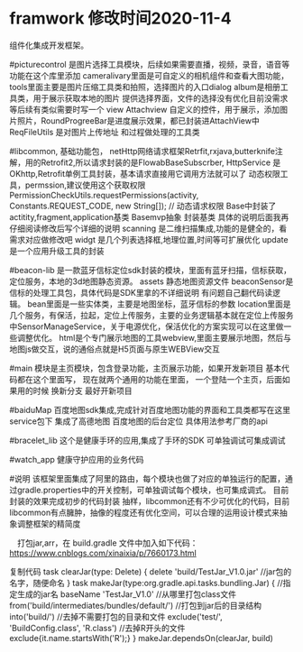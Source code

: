# framwork 修改时间2020-11-4
组件化集成开发框架。


#picturecontrol
是图片选择工具模块，后续如果需要直播，视频，录音，语音等功能在这个库里添加
cameralivary里面是可自定义的相机组件和查看大图功能，tools里面主要是图片压缩工具类和拍照，选择图片的入口dialog
album是相册工具类，用于展示获取本地的图片 提供选择界面，文件的选择没有优化目前没需求等后续有类似需要时写一个
view Attachview 自定义的控件，用于展示，添加图片照片，RoundProgreeBar是进度展示效果，都已封装进AttachView中
ReqFileUtils 是对图片上传地址 和过程做处理的工具类


#libcommon,
基础功能包，
netHttp网络请求框架Retrfit,rxjava,butterknife注解，用的Retrofit2,所以请求封装的是FlowabBaseSubscrber,
HttpService 是OKhttp,Retrofit单例工具封装，基本请求直接用它调用方法就可以了
动态权限工具，permssion,建议使用这个获取权限PermissionCheckUtils.requestPermissions(activity, Constants.REQUEST_CODE, new String[]); // 动态请求权限
Base中封装了 actitity,fragment,application基类
Basemvp抽象 封装基类 具体的说明后面我再仔细阅读修改后写个详细的说明
scanning 是二维扫描集成,功能的是健全的，看需求对应做修改吧
widgt 是几个列表选择框,地理位置,时间等可扩展优化 
update是一个应用升级工具的封装


#beacon-lib
是一款蓝牙信标定位sdk封装的模块，里面有蓝牙扫描，信标获取，定位服务，本地的3d地图静态资源。
assets 静态地图资源文件
beaconSensor是信标的处理工具包，具体代码是SDK里拿的不详细说明 有问题自己翻代码读逻辑。
bean里面是一些实体类，主要是地图坐标，蓝牙信标的参数
location里面是几个服务，有保活，拉起，定位上传服务，主要的业务逻辑基本就在定位上传服务中SensorManageService，关于电源优化，保活优化的方案实现可以在这里做一些调整优化。
html是个专门展示地图的工具webview,里面主要展示地图，然后与地图js做交互，说的通俗点就是H5页面与原生WEBView交互


#main
模块是主页模块，包含登录功能，主页展示功能，如果开发新项目 基本代码都在这个里面写，
现在就两个通用的功能在里面， 一个登陆一个主页，后面如果用的时候 换新分支 最好开新项目

#baiduMap
百度地图sdk集成,完成针对百度地图功能的界面和工具类都写在这里
service包下 集成了高德地图 百度地图的后台定位 具体用法参考厂商的api


#bracelet_lib 
这个是健康手环的应用,集成了手环的SDK 可单独调试可集成调试

#watch_app
健康守护应用的业务代码



#说明
该框架里面集成了阿里的路由，每个模块也做了对应的单独运行的配置，通过gradle.properties中的开关控制，可单独调试每个模块，也可集成调式。
目前封装的效果完成初步的代码封装 抽样，libcommon还有不少可优化的代码，目前libcommon有点臃肿，抽像的程度还有优化空间，可以合理的运用设计模式来抽象调整框架的精简度

　打包jar,arr，在 build.gradle 文件中加入如下代码： 
https://www.cnblogs.com/xinaixia/p/7660173.html

复制代码
task clearJar(type: Delete) {
    delete 'build/TestJar_V1.0.jar' //jar包的名字，随便命名 
}
task makeJar(type:org.gradle.api.tasks.bundling.Jar) {
    //指定生成的jar名 
    baseName 'TestJar_V1.0'
    //从哪里打包class文件 
    from('build/intermediates/bundles/default/')
    //打包到jar后的目录结构 
    into('build/')
    //去掉不需要打包的目录和文件 
    exclude('test/', 'BuildConfig.class', 'R.class')
    //去掉R开头的文件  
    exclude{it.name.startsWith('R');}
}
makeJar.dependsOn(clearJar, build)


